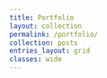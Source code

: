 ```yaml
---
title: Portfolio
layout: collection
permalink: /portfolio/
collection: posts
entries_layout: grid
classes: wide
---
```


